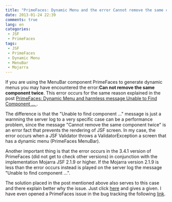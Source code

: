 ```yaml
---
title: "PrimeFaces: Dynamic Menu and the error Cannot remove the same component twice"
date: 2013-01-24 22:39
comments: true
lang: en
categories:
 - JSF
 - PrimeFaces
tags:
 - JSF
 - PrimeFaces
 - Dynamic Menu
 - MenuBar
 - Mojarra
---
```


If you are using the MenuBar component PrimeFaces to generate dynamic menus you may have encountered the error:<strong>Can not remove the same component twice</strong>. This error occurs for the same reason explained in the post <a href="/en/2013/01/24/primefaces-dynamic-menu-and-the-harmless-menssage-unable-to-find-component-dot-dot-dot/">PrimeFaces: Dynamic Menu and harmless message Unable to Find Component ... </a>.

<!-- more -->

The difference is that the "Unable to find component ..." message is just a warnning the server log to a very specific case can be a performance problem, since the message "Cannot remove the same component twice" is an error fact that prevents the rendering of JSF screen. In my case, the error occurs when a JSF Validator throws a ValidatorException a screen that has a dynamic menu (PrimeFaces MenuBar).

Another important thing is that the error occurs in the 3.4.1 version of PrimeFaces (did not get to check other versions) in conjunction with the implementation Mojarra JSF 2.1.9 or higher. If the Mojarra version 2.1.9 is less than the error occurs instead is played on the server log the message "Unable to find component ...".

The solution placed in the post mentioned above also serves to this case and there explain better why the issue. Just click <a href="/en/2013/01/24/primefaces-dynamic-menu-and-the-harmless-menssage-unable-to-find-component-dot-dot-dot/">here</a> and gives a given. I have even opened a PrimeFaces issue in the bug tracking the following <a target="_blank" href="http://code.google.com/p/primefaces/issues/detail?id=4431">link</a>.
